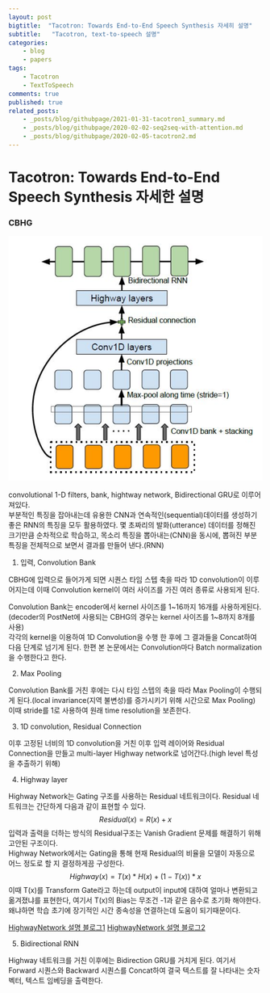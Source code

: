 ```yaml
---
layout: post
bigtitle:  "Tacotron: Towards End-to-End Speech Synthesis 자세히 설명"
subtitle:   "Tacotron, text-to-speech 설명"
categories:
    - blog
    - papers
tags:
    - Tacotron
    - TextToSpeech
comments: true
published: true
related_posts:
    - _posts/blog/githubpage/2021-01-31-tacotron1_summary.md
    - _posts/blog/githubpage/2020-02-02-seq2seq-with-attention.md
    - _posts/blog/githubpage/2020-02-05-tacotron2.md
---
```


# Tacotron: Towards End-to-End Speech Synthesis 자세한 설명

### CBHG

![tacotron1_02](/assets/img/Blog/papers/tacotron1_02.JPG)

convolutional 1-D filters, bank, hightway network, Bidirectional GRU로 이루어져있다.  
부분적인 특징을 잡아내는데 유용한 CNN과 연속적인(sequential)데이터를 생성하기 좋은 RNN의 특징을 모두 활용하였다. 몇 초짜리의 발화(utterance) 데이터를 정해진 크기만큼 순차적으로 학습하고, 목소리 특징을 뽑아내는(CNN)을 동시에, 뽑혀진 부분 특징을 전체적으로 보면서 결과를 만들어 낸다.(RNN)

1. 입력, Convolution Bank

CBHG에 입력으로 들어가게 되면 시퀀스 타임 스텝 축을 따라 1D convolution이 이루어지는데 이때 Convolution kernel이 여러 사이즈를 가진 여러 종류로 사용되게 된다.

Convolution Bank는 encoder에서 kernel 사이즈를 1~16까지 16개를 사용하게된다.(decoder의 PostNet에 사용되는 CBHG의 경우는 kernel 사이즈를 1~8까지 8개를 사용)  
각각의 kernel을 이용하여 1D Convolution을 수행 한 후에 그 결과들을 Concat하여 다음 단계로 넘기게 된다. 한편 본 논문에서는 Convolution마다 Batch normalization을 수행한다고 한다.

2. Max Pooling  

Convolution Bank를 거친 후에는 다시 타임 스텝의 축을 따라 Max Pooling이 수행되게 된다.(local invariance(지역 불변성)를 증가시키기 위해 시간으로 Max Pooling)  
이때 stride를 1로 사용하여 원래 time resolution을 보존한다.  

3. 1D convolution, Residual Connection

이후 고정된 너비의 1D convolution을 거친 이후 입력 레이어와 Residual Connection을 만들고 multi-layer Highway network로 넘어간다.(high level 특성을 추출하기 위해)

4. Highway layer

Highway Network는 Gating 구조를 사용하는 Residual 네트워크이다.
Residual  네트워크는 간단하게 다음과 같이 표현할 수 있다.
$$Residual(x) = R(x) + x$$
입력과 출력을 더하는 방식의 Residual구조는 Vanish Gradient 문제를 해결하기 위해 고안된 구조이다.  
Highway Network에서는 Gating을 통해 현재 Residual의 비율을 모델이 자동으로 어느 정도로 할 지 결정하게끔 구성한다.
$$Highway(x)=T(x)*H(x) + (1-T(x))*x$$
이때 T(x)를 Transform Gate라고 하는데 output이 input에 대하여 얼마나 변환되고 옮겨졌냐를 표현한다, 여기서 T(x)의 Bias는 무조건 -1과 같은 음수로 초기화 해야한다. 왜냐하면 학습 초기에 장기적인 시간 종속성을 연결하는데 도움이 되기때문이다.

[HighwayNetwork 설명 블로그1](https://lazyer.tistory.com/8)
[HighwayNetwork 설명 블로그2](https://dnddnjs.github.io/cifar10/2018/10/09/resnet/#toward-deeper-network)

5. Bidirectional RNN

Highway 네트워크를 거친 이후에는 Bidirection GRU를 거치게 된다. 여기서 Forward 시퀀스와 Backward 시퀀스를 Concat하여 결국 텍스트를 잘 나타내는 숫자 벡터, 텍스트 임베딩을 출력한다.
